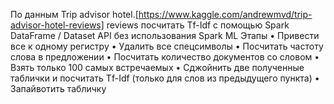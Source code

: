По данным Trip advisor hotel.[https://www.kaggle.com/andrewmvd/trip-advisor-hotel-reviews] reviews посчитать Tf-Idf с помощью Spark DataFrame / Dataset API без использования Spark ML
Этапы
• Привести все к одному регистру
• Удалить все спецсимволы
• Посчитать частоту слова в предложении
• Посчитать количество документов со словом
• Взять только 100 самых встречаемых
• Сджойнить две полученные таблички и посчитать Tf-Idf (только для слов из предыдущего пункта)
• Запайвотить табличку
